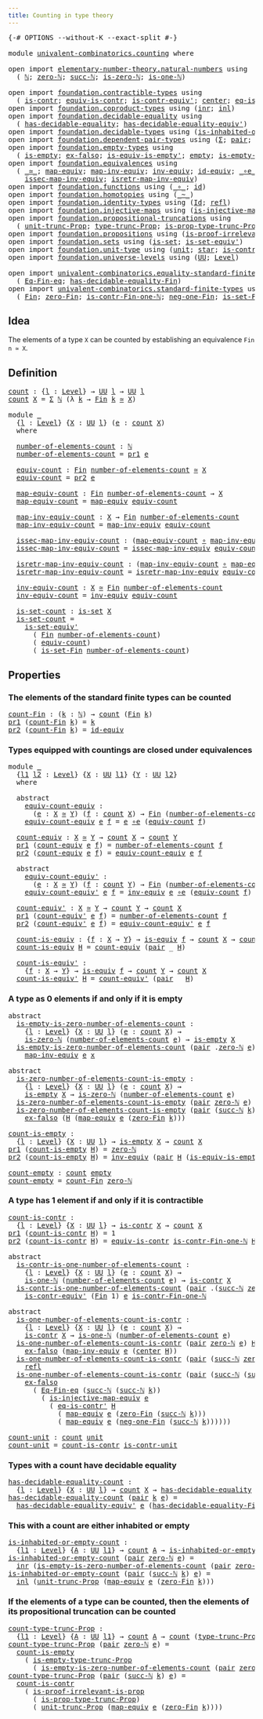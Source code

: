 ```yaml
---
title: Counting in type theory
---
```


<pre class="Agda"><a id="49" class="Symbol">{-#</a> <a id="53" class="Keyword">OPTIONS</a> <a id="61" class="Pragma">--without-K</a> <a id="73" class="Pragma">--exact-split</a> <a id="87" class="Symbol">#-}</a>

<a id="92" class="Keyword">module</a> <a id="99" href="univalent-combinatorics.counting.html" class="Module">univalent-combinatorics.counting</a> <a id="132" class="Keyword">where</a>

<a id="139" class="Keyword">open</a> <a id="144" class="Keyword">import</a> <a id="151" href="elementary-number-theory.natural-numbers.html" class="Module">elementary-number-theory.natural-numbers</a> <a id="192" class="Keyword">using</a>
  <a id="200" class="Symbol">(</a> <a id="202" href="elementary-number-theory.natural-numbers.html#1548" class="Datatype">ℕ</a><a id="203" class="Symbol">;</a> <a id="205" href="elementary-number-theory.natural-numbers.html#1569" class="InductiveConstructor">zero-ℕ</a><a id="211" class="Symbol">;</a> <a id="213" href="elementary-number-theory.natural-numbers.html#1582" class="InductiveConstructor">succ-ℕ</a><a id="219" class="Symbol">;</a> <a id="221" href="elementary-number-theory.natural-numbers.html#1846" class="Function">is-zero-ℕ</a><a id="230" class="Symbol">;</a> <a id="232" href="elementary-number-theory.natural-numbers.html#2091" class="Function">is-one-ℕ</a><a id="240" class="Symbol">)</a>

<a id="243" class="Keyword">open</a> <a id="248" class="Keyword">import</a> <a id="255" href="foundation.contractible-types.html" class="Module">foundation.contractible-types</a> <a id="285" class="Keyword">using</a>
  <a id="293" class="Symbol">(</a> <a id="295" href="foundation-core.contractible-types.html#1006" class="Function">is-contr</a><a id="303" class="Symbol">;</a> <a id="305" href="foundation-core.contractible-types.html#4311" class="Function">equiv-is-contr</a><a id="319" class="Symbol">;</a> <a id="321" href="foundation-core.contractible-types.html#3813" class="Function">is-contr-equiv&#39;</a><a id="336" class="Symbol">;</a> <a id="338" href="foundation-core.contractible-types.html#1098" class="Function">center</a><a id="344" class="Symbol">;</a> <a id="346" href="foundation-core.contractible-types.html#1187" class="Function">eq-is-contr&#39;</a><a id="358" class="Symbol">)</a>
<a id="360" class="Keyword">open</a> <a id="365" class="Keyword">import</a> <a id="372" href="foundation.coproduct-types.html" class="Module">foundation.coproduct-types</a> <a id="399" class="Keyword">using</a> <a id="405" class="Symbol">(</a><a id="406" href="foundation.coproduct-types.html#1268" class="InductiveConstructor">inr</a><a id="409" class="Symbol">;</a> <a id="411" href="foundation.coproduct-types.html#1250" class="InductiveConstructor">inl</a><a id="414" class="Symbol">)</a>
<a id="416" class="Keyword">open</a> <a id="421" class="Keyword">import</a> <a id="428" href="foundation.decidable-equality.html" class="Module">foundation.decidable-equality</a> <a id="458" class="Keyword">using</a>
  <a id="466" class="Symbol">(</a> <a id="468" href="foundation.decidable-equality.html#1796" class="Function">has-decidable-equality</a><a id="490" class="Symbol">;</a> <a id="492" href="foundation.decidable-equality.html#4821" class="Function">has-decidable-equality-equiv&#39;</a><a id="521" class="Symbol">)</a>
<a id="523" class="Keyword">open</a> <a id="528" class="Keyword">import</a> <a id="535" href="foundation.decidable-types.html" class="Module">foundation.decidable-types</a> <a id="562" class="Keyword">using</a> <a id="568" class="Symbol">(</a><a id="569" href="foundation.decidable-types.html#2192" class="Function">is-inhabited-or-empty</a><a id="590" class="Symbol">)</a>
<a id="592" class="Keyword">open</a> <a id="597" class="Keyword">import</a> <a id="604" href="foundation.dependent-pair-types.html" class="Module">foundation.dependent-pair-types</a> <a id="636" class="Keyword">using</a> <a id="642" class="Symbol">(</a><a id="643" href="foundation-core.dependent-pair-types.html#515" class="Record">Σ</a><a id="644" class="Symbol">;</a> <a id="646" href="foundation-core.dependent-pair-types.html#588" class="InductiveConstructor">pair</a><a id="650" class="Symbol">;</a> <a id="652" href="foundation-core.dependent-pair-types.html#605" class="Field">pr1</a><a id="655" class="Symbol">;</a> <a id="657" href="foundation-core.dependent-pair-types.html#617" class="Field">pr2</a><a id="660" class="Symbol">)</a>
<a id="662" class="Keyword">open</a> <a id="667" class="Keyword">import</a> <a id="674" href="foundation.empty-types.html" class="Module">foundation.empty-types</a> <a id="697" class="Keyword">using</a>
  <a id="705" class="Symbol">(</a> <a id="707" href="foundation-core.empty-types.html#1228" class="Function">is-empty</a><a id="715" class="Symbol">;</a> <a id="717" href="foundation-core.empty-types.html#1160" class="Function">ex-falso</a><a id="725" class="Symbol">;</a> <a id="727" href="foundation-core.empty-types.html#1986" class="Function">is-equiv-is-empty&#39;</a><a id="745" class="Symbol">;</a> <a id="747" href="foundation-core.empty-types.html#1057" class="Datatype">empty</a><a id="752" class="Symbol">;</a> <a id="754" href="foundation.empty-types.html#2474" class="Function">is-empty-type-trunc-Prop</a><a id="778" class="Symbol">)</a>
<a id="780" class="Keyword">open</a> <a id="785" class="Keyword">import</a> <a id="792" href="foundation.equivalences.html" class="Module">foundation.equivalences</a> <a id="816" class="Keyword">using</a>
  <a id="824" class="Symbol">(</a> <a id="826" href="foundation-core.equivalences.html#1621" class="Function Operator">_≃_</a><a id="829" class="Symbol">;</a> <a id="831" href="foundation-core.equivalences.html#1821" class="Function">map-equiv</a><a id="840" class="Symbol">;</a> <a id="842" href="foundation-core.equivalences.html#5036" class="Function">map-inv-equiv</a><a id="855" class="Symbol">;</a> <a id="857" href="foundation-core.equivalences.html#5721" class="Function">inv-equiv</a><a id="866" class="Symbol">;</a> <a id="868" href="foundation-core.equivalences.html#2494" class="Function">id-equiv</a><a id="876" class="Symbol">;</a> <a id="878" href="foundation-core.equivalences.html#7869" class="Function Operator">_∘e_</a><a id="882" class="Symbol">;</a> <a id="884" href="foundation-core.equivalences.html#1556" class="Function">is-equiv</a><a id="892" class="Symbol">;</a>
    <a id="898" href="foundation-core.equivalences.html#5119" class="Function">issec-map-inv-equiv</a><a id="917" class="Symbol">;</a> <a id="919" href="foundation-core.equivalences.html#5251" class="Function">isretr-map-inv-equiv</a><a id="939" class="Symbol">)</a>
<a id="941" class="Keyword">open</a> <a id="946" class="Keyword">import</a> <a id="953" href="foundation.functions.html" class="Module">foundation.functions</a> <a id="974" class="Keyword">using</a> <a id="980" class="Symbol">(</a><a id="981" href="foundation-core.functions.html#420" class="Function Operator">_∘_</a><a id="984" class="Symbol">;</a> <a id="986" href="foundation-core.functions.html#322" class="Function">id</a><a id="988" class="Symbol">)</a>
<a id="990" class="Keyword">open</a> <a id="995" class="Keyword">import</a> <a id="1002" href="foundation.homotopies.html" class="Module">foundation.homotopies</a> <a id="1024" class="Keyword">using</a> <a id="1030" class="Symbol">(</a><a id="1031" href="foundation-core.homotopies.html#1249" class="Function Operator">_~_</a><a id="1034" class="Symbol">)</a>
<a id="1036" class="Keyword">open</a> <a id="1041" class="Keyword">import</a> <a id="1048" href="foundation.identity-types.html" class="Module">foundation.identity-types</a> <a id="1074" class="Keyword">using</a> <a id="1080" class="Symbol">(</a><a id="1081" href="foundation-core.identity-types.html#1767" class="Datatype">Id</a><a id="1083" class="Symbol">;</a> <a id="1085" href="foundation-core.identity-types.html#1820" class="InductiveConstructor">refl</a><a id="1089" class="Symbol">)</a>
<a id="1091" class="Keyword">open</a> <a id="1096" class="Keyword">import</a> <a id="1103" href="foundation.injective-maps.html" class="Module">foundation.injective-maps</a> <a id="1129" class="Keyword">using</a> <a id="1135" class="Symbol">(</a><a id="1136" href="foundation.injective-maps.html#3141" class="Function">is-injective-map-equiv</a><a id="1158" class="Symbol">)</a>
<a id="1160" class="Keyword">open</a> <a id="1165" class="Keyword">import</a> <a id="1172" href="foundation.propositional-truncations.html" class="Module">foundation.propositional-truncations</a> <a id="1209" class="Keyword">using</a>
  <a id="1217" class="Symbol">(</a> <a id="1219" href="foundation.propositional-truncations.html#2293" class="Function">unit-trunc-Prop</a><a id="1234" class="Symbol">;</a> <a id="1236" href="foundation.propositional-truncations.html#2209" class="Function">type-trunc-Prop</a><a id="1251" class="Symbol">;</a> <a id="1253" href="foundation.propositional-truncations.html#2388" class="Function">is-prop-type-trunc-Prop</a><a id="1276" class="Symbol">)</a>
<a id="1278" class="Keyword">open</a> <a id="1283" class="Keyword">import</a> <a id="1290" href="foundation.propositions.html" class="Module">foundation.propositions</a> <a id="1314" class="Keyword">using</a> <a id="1320" class="Symbol">(</a><a id="1321" href="foundation-core.propositions.html#3047" class="Function">is-proof-irrelevant-is-prop</a><a id="1348" class="Symbol">)</a>
<a id="1350" class="Keyword">open</a> <a id="1355" class="Keyword">import</a> <a id="1362" href="foundation.sets.html" class="Module">foundation.sets</a> <a id="1378" class="Keyword">using</a> <a id="1384" class="Symbol">(</a><a id="1385" href="foundation-core.sets.html#1113" class="Function">is-set</a><a id="1391" class="Symbol">;</a> <a id="1393" href="foundation-core.sets.html#3723" class="Function">is-set-equiv&#39;</a><a id="1406" class="Symbol">)</a>
<a id="1408" class="Keyword">open</a> <a id="1413" class="Keyword">import</a> <a id="1420" href="foundation.unit-type.html" class="Module">foundation.unit-type</a> <a id="1441" class="Keyword">using</a> <a id="1447" class="Symbol">(</a><a id="1448" href="foundation.unit-type.html#1084" class="Datatype">unit</a><a id="1452" class="Symbol">;</a> <a id="1454" href="foundation.unit-type.html#1108" class="InductiveConstructor">star</a><a id="1458" class="Symbol">;</a> <a id="1460" href="foundation.unit-type.html#2024" class="Function">is-contr-unit</a><a id="1473" class="Symbol">)</a>
<a id="1475" class="Keyword">open</a> <a id="1480" class="Keyword">import</a> <a id="1487" href="foundation.universe-levels.html" class="Module">foundation.universe-levels</a> <a id="1514" class="Keyword">using</a> <a id="1520" class="Symbol">(</a><a id="1521" href="foundation-core.universe-levels.html#235" class="Primitive">UU</a><a id="1523" class="Symbol">;</a> <a id="1525" href="Agda.Primitive.html#597" class="Postulate">Level</a><a id="1530" class="Symbol">)</a>

<a id="1533" class="Keyword">open</a> <a id="1538" class="Keyword">import</a> <a id="1545" href="univalent-combinatorics.equality-standard-finite-types.html" class="Module">univalent-combinatorics.equality-standard-finite-types</a> <a id="1600" class="Keyword">using</a>
  <a id="1608" class="Symbol">(</a> <a id="1610" href="univalent-combinatorics.equality-standard-finite-types.html#2358" class="Function">Eq-Fin-eq</a><a id="1619" class="Symbol">;</a> <a id="1621" href="univalent-combinatorics.equality-standard-finite-types.html#2985" class="Function">has-decidable-equality-Fin</a><a id="1647" class="Symbol">)</a>
<a id="1649" class="Keyword">open</a> <a id="1654" class="Keyword">import</a> <a id="1661" href="univalent-combinatorics.standard-finite-types.html" class="Module">univalent-combinatorics.standard-finite-types</a> <a id="1707" class="Keyword">using</a>
  <a id="1715" class="Symbol">(</a> <a id="1717" href="univalent-combinatorics.standard-finite-types.html#2393" class="Function">Fin</a><a id="1720" class="Symbol">;</a> <a id="1722" href="univalent-combinatorics.standard-finite-types.html#6792" class="Function">zero-Fin</a><a id="1730" class="Symbol">;</a> <a id="1732" href="univalent-combinatorics.standard-finite-types.html#4853" class="Function">is-contr-Fin-one-ℕ</a><a id="1750" class="Symbol">;</a> <a id="1752" href="univalent-combinatorics.standard-finite-types.html#2712" class="Function">neg-one-Fin</a><a id="1763" class="Symbol">;</a> <a id="1765" href="univalent-combinatorics.standard-finite-types.html#2442" class="Function">is-set-Fin</a><a id="1775" class="Symbol">)</a>
</pre>
## Idea

The elements of a type `X` can be counted by establishing an equivalence `Fin n ≃ X`.

## Definition

<pre class="Agda"><a id="count"></a><a id="1901" href="univalent-combinatorics.counting.html#1901" class="Function">count</a> <a id="1907" class="Symbol">:</a> <a id="1909" class="Symbol">{</a><a id="1910" href="univalent-combinatorics.counting.html#1910" class="Bound">l</a> <a id="1912" class="Symbol">:</a> <a id="1914" href="Agda.Primitive.html#597" class="Postulate">Level</a><a id="1919" class="Symbol">}</a> <a id="1921" class="Symbol">→</a> <a id="1923" href="foundation-core.universe-levels.html#235" class="Primitive">UU</a> <a id="1926" href="univalent-combinatorics.counting.html#1910" class="Bound">l</a> <a id="1928" class="Symbol">→</a> <a id="1930" href="foundation-core.universe-levels.html#235" class="Primitive">UU</a> <a id="1933" href="univalent-combinatorics.counting.html#1910" class="Bound">l</a>
<a id="1935" href="univalent-combinatorics.counting.html#1901" class="Function">count</a> <a id="1941" href="univalent-combinatorics.counting.html#1941" class="Bound">X</a> <a id="1943" class="Symbol">=</a> <a id="1945" href="foundation-core.dependent-pair-types.html#515" class="Record">Σ</a> <a id="1947" href="elementary-number-theory.natural-numbers.html#1548" class="Datatype">ℕ</a> <a id="1949" class="Symbol">(λ</a> <a id="1952" href="univalent-combinatorics.counting.html#1952" class="Bound">k</a> <a id="1954" class="Symbol">→</a> <a id="1956" href="univalent-combinatorics.standard-finite-types.html#2393" class="Function">Fin</a> <a id="1960" href="univalent-combinatorics.counting.html#1952" class="Bound">k</a> <a id="1962" href="foundation-core.equivalences.html#1621" class="Function Operator">≃</a> <a id="1964" href="univalent-combinatorics.counting.html#1941" class="Bound">X</a><a id="1965" class="Symbol">)</a>

<a id="1968" class="Keyword">module</a> <a id="1975" href="univalent-combinatorics.counting.html#1975" class="Module">_</a>
  <a id="1979" class="Symbol">{</a><a id="1980" href="univalent-combinatorics.counting.html#1980" class="Bound">l</a> <a id="1982" class="Symbol">:</a> <a id="1984" href="Agda.Primitive.html#597" class="Postulate">Level</a><a id="1989" class="Symbol">}</a> <a id="1991" class="Symbol">{</a><a id="1992" href="univalent-combinatorics.counting.html#1992" class="Bound">X</a> <a id="1994" class="Symbol">:</a> <a id="1996" href="foundation-core.universe-levels.html#235" class="Primitive">UU</a> <a id="1999" href="univalent-combinatorics.counting.html#1980" class="Bound">l</a><a id="2000" class="Symbol">}</a> <a id="2002" class="Symbol">(</a><a id="2003" href="univalent-combinatorics.counting.html#2003" class="Bound">e</a> <a id="2005" class="Symbol">:</a> <a id="2007" href="univalent-combinatorics.counting.html#1901" class="Function">count</a> <a id="2013" href="univalent-combinatorics.counting.html#1992" class="Bound">X</a><a id="2014" class="Symbol">)</a>
  <a id="2018" class="Keyword">where</a>
  
  <a id="2029" href="univalent-combinatorics.counting.html#2029" class="Function">number-of-elements-count</a> <a id="2054" class="Symbol">:</a> <a id="2056" href="elementary-number-theory.natural-numbers.html#1548" class="Datatype">ℕ</a>
  <a id="2060" href="univalent-combinatorics.counting.html#2029" class="Function">number-of-elements-count</a> <a id="2085" class="Symbol">=</a> <a id="2087" href="foundation-core.dependent-pair-types.html#605" class="Field">pr1</a> <a id="2091" href="univalent-combinatorics.counting.html#2003" class="Bound">e</a>
  
  <a id="2098" href="univalent-combinatorics.counting.html#2098" class="Function">equiv-count</a> <a id="2110" class="Symbol">:</a> <a id="2112" href="univalent-combinatorics.standard-finite-types.html#2393" class="Function">Fin</a> <a id="2116" href="univalent-combinatorics.counting.html#2029" class="Function">number-of-elements-count</a> <a id="2141" href="foundation-core.equivalences.html#1621" class="Function Operator">≃</a> <a id="2143" href="univalent-combinatorics.counting.html#1992" class="Bound">X</a>
  <a id="2147" href="univalent-combinatorics.counting.html#2098" class="Function">equiv-count</a> <a id="2159" class="Symbol">=</a> <a id="2161" href="foundation-core.dependent-pair-types.html#617" class="Field">pr2</a> <a id="2165" href="univalent-combinatorics.counting.html#2003" class="Bound">e</a>
  
  <a id="2172" href="univalent-combinatorics.counting.html#2172" class="Function">map-equiv-count</a> <a id="2188" class="Symbol">:</a> <a id="2190" href="univalent-combinatorics.standard-finite-types.html#2393" class="Function">Fin</a> <a id="2194" href="univalent-combinatorics.counting.html#2029" class="Function">number-of-elements-count</a> <a id="2219" class="Symbol">→</a> <a id="2221" href="univalent-combinatorics.counting.html#1992" class="Bound">X</a>
  <a id="2225" href="univalent-combinatorics.counting.html#2172" class="Function">map-equiv-count</a> <a id="2241" class="Symbol">=</a> <a id="2243" href="foundation-core.equivalences.html#1821" class="Function">map-equiv</a> <a id="2253" href="univalent-combinatorics.counting.html#2098" class="Function">equiv-count</a>
  
  <a id="2270" href="univalent-combinatorics.counting.html#2270" class="Function">map-inv-equiv-count</a> <a id="2290" class="Symbol">:</a> <a id="2292" href="univalent-combinatorics.counting.html#1992" class="Bound">X</a> <a id="2294" class="Symbol">→</a> <a id="2296" href="univalent-combinatorics.standard-finite-types.html#2393" class="Function">Fin</a> <a id="2300" href="univalent-combinatorics.counting.html#2029" class="Function">number-of-elements-count</a>
  <a id="2327" href="univalent-combinatorics.counting.html#2270" class="Function">map-inv-equiv-count</a> <a id="2347" class="Symbol">=</a> <a id="2349" href="foundation-core.equivalences.html#5036" class="Function">map-inv-equiv</a> <a id="2363" href="univalent-combinatorics.counting.html#2098" class="Function">equiv-count</a>

  <a id="2378" href="univalent-combinatorics.counting.html#2378" class="Function">issec-map-inv-equiv-count</a> <a id="2404" class="Symbol">:</a> <a id="2406" class="Symbol">(</a><a id="2407" href="univalent-combinatorics.counting.html#2172" class="Function">map-equiv-count</a> <a id="2423" href="foundation-core.functions.html#420" class="Function Operator">∘</a> <a id="2425" href="univalent-combinatorics.counting.html#2270" class="Function">map-inv-equiv-count</a><a id="2444" class="Symbol">)</a> <a id="2446" href="foundation-core.homotopies.html#1249" class="Function Operator">~</a> <a id="2448" href="foundation-core.functions.html#322" class="Function">id</a>
  <a id="2453" href="univalent-combinatorics.counting.html#2378" class="Function">issec-map-inv-equiv-count</a> <a id="2479" class="Symbol">=</a> <a id="2481" href="foundation-core.equivalences.html#5119" class="Function">issec-map-inv-equiv</a> <a id="2501" href="univalent-combinatorics.counting.html#2098" class="Function">equiv-count</a>

  <a id="2516" href="univalent-combinatorics.counting.html#2516" class="Function">isretr-map-inv-equiv-count</a> <a id="2543" class="Symbol">:</a> <a id="2545" class="Symbol">(</a><a id="2546" href="univalent-combinatorics.counting.html#2270" class="Function">map-inv-equiv-count</a> <a id="2566" href="foundation-core.functions.html#420" class="Function Operator">∘</a> <a id="2568" href="univalent-combinatorics.counting.html#2172" class="Function">map-equiv-count</a><a id="2583" class="Symbol">)</a> <a id="2585" href="foundation-core.homotopies.html#1249" class="Function Operator">~</a> <a id="2587" href="foundation-core.functions.html#322" class="Function">id</a>
  <a id="2592" href="univalent-combinatorics.counting.html#2516" class="Function">isretr-map-inv-equiv-count</a> <a id="2619" class="Symbol">=</a> <a id="2621" href="foundation-core.equivalences.html#5251" class="Function">isretr-map-inv-equiv</a> <a id="2642" href="univalent-combinatorics.counting.html#2098" class="Function">equiv-count</a>
  
  <a id="2659" href="univalent-combinatorics.counting.html#2659" class="Function">inv-equiv-count</a> <a id="2675" class="Symbol">:</a> <a id="2677" href="univalent-combinatorics.counting.html#1992" class="Bound">X</a> <a id="2679" href="foundation-core.equivalences.html#1621" class="Function Operator">≃</a> <a id="2681" href="univalent-combinatorics.standard-finite-types.html#2393" class="Function">Fin</a> <a id="2685" href="univalent-combinatorics.counting.html#2029" class="Function">number-of-elements-count</a>
  <a id="2712" href="univalent-combinatorics.counting.html#2659" class="Function">inv-equiv-count</a> <a id="2728" class="Symbol">=</a> <a id="2730" href="foundation-core.equivalences.html#5721" class="Function">inv-equiv</a> <a id="2740" href="univalent-combinatorics.counting.html#2098" class="Function">equiv-count</a>
  
  <a id="2757" href="univalent-combinatorics.counting.html#2757" class="Function">is-set-count</a> <a id="2770" class="Symbol">:</a> <a id="2772" href="foundation-core.sets.html#1113" class="Function">is-set</a> <a id="2779" href="univalent-combinatorics.counting.html#1992" class="Bound">X</a>
  <a id="2783" href="univalent-combinatorics.counting.html#2757" class="Function">is-set-count</a> <a id="2796" class="Symbol">=</a>
    <a id="2802" href="foundation-core.sets.html#3723" class="Function">is-set-equiv&#39;</a>
      <a id="2822" class="Symbol">(</a> <a id="2824" href="univalent-combinatorics.standard-finite-types.html#2393" class="Function">Fin</a> <a id="2828" href="univalent-combinatorics.counting.html#2029" class="Function">number-of-elements-count</a><a id="2852" class="Symbol">)</a>
      <a id="2860" class="Symbol">(</a> <a id="2862" href="univalent-combinatorics.counting.html#2098" class="Function">equiv-count</a><a id="2873" class="Symbol">)</a>
      <a id="2881" class="Symbol">(</a> <a id="2883" href="univalent-combinatorics.standard-finite-types.html#2442" class="Function">is-set-Fin</a> <a id="2894" href="univalent-combinatorics.counting.html#2029" class="Function">number-of-elements-count</a><a id="2918" class="Symbol">)</a>
</pre>
## Properties

### The elements of the standard finite types can be counted

<pre class="Agda"><a id="count-Fin"></a><a id="3010" href="univalent-combinatorics.counting.html#3010" class="Function">count-Fin</a> <a id="3020" class="Symbol">:</a> <a id="3022" class="Symbol">(</a><a id="3023" href="univalent-combinatorics.counting.html#3023" class="Bound">k</a> <a id="3025" class="Symbol">:</a> <a id="3027" href="elementary-number-theory.natural-numbers.html#1548" class="Datatype">ℕ</a><a id="3028" class="Symbol">)</a> <a id="3030" class="Symbol">→</a> <a id="3032" href="univalent-combinatorics.counting.html#1901" class="Function">count</a> <a id="3038" class="Symbol">(</a><a id="3039" href="univalent-combinatorics.standard-finite-types.html#2393" class="Function">Fin</a> <a id="3043" href="univalent-combinatorics.counting.html#3023" class="Bound">k</a><a id="3044" class="Symbol">)</a>
<a id="3046" href="foundation-core.dependent-pair-types.html#605" class="Field">pr1</a> <a id="3050" class="Symbol">(</a><a id="3051" href="univalent-combinatorics.counting.html#3010" class="Function">count-Fin</a> <a id="3061" href="univalent-combinatorics.counting.html#3061" class="Bound">k</a><a id="3062" class="Symbol">)</a> <a id="3064" class="Symbol">=</a> <a id="3066" href="univalent-combinatorics.counting.html#3061" class="Bound">k</a>
<a id="3068" href="foundation-core.dependent-pair-types.html#617" class="Field">pr2</a> <a id="3072" class="Symbol">(</a><a id="3073" href="univalent-combinatorics.counting.html#3010" class="Function">count-Fin</a> <a id="3083" href="univalent-combinatorics.counting.html#3083" class="Bound">k</a><a id="3084" class="Symbol">)</a> <a id="3086" class="Symbol">=</a> <a id="3088" href="foundation-core.equivalences.html#2494" class="Function">id-equiv</a>
</pre>
### Types equipped with countings are closed under equivalences

<pre class="Agda"><a id="3175" class="Keyword">module</a> <a id="3182" href="univalent-combinatorics.counting.html#3182" class="Module">_</a>
  <a id="3186" class="Symbol">{</a><a id="3187" href="univalent-combinatorics.counting.html#3187" class="Bound">l1</a> <a id="3190" href="univalent-combinatorics.counting.html#3190" class="Bound">l2</a> <a id="3193" class="Symbol">:</a> <a id="3195" href="Agda.Primitive.html#597" class="Postulate">Level</a><a id="3200" class="Symbol">}</a> <a id="3202" class="Symbol">{</a><a id="3203" href="univalent-combinatorics.counting.html#3203" class="Bound">X</a> <a id="3205" class="Symbol">:</a> <a id="3207" href="foundation-core.universe-levels.html#235" class="Primitive">UU</a> <a id="3210" href="univalent-combinatorics.counting.html#3187" class="Bound">l1</a><a id="3212" class="Symbol">}</a> <a id="3214" class="Symbol">{</a><a id="3215" href="univalent-combinatorics.counting.html#3215" class="Bound">Y</a> <a id="3217" class="Symbol">:</a> <a id="3219" href="foundation-core.universe-levels.html#235" class="Primitive">UU</a> <a id="3222" href="univalent-combinatorics.counting.html#3190" class="Bound">l2</a><a id="3224" class="Symbol">}</a>
  <a id="3228" class="Keyword">where</a>
  
  <a id="3239" class="Keyword">abstract</a>
    <a id="3252" href="univalent-combinatorics.counting.html#3252" class="Function">equiv-count-equiv</a> <a id="3270" class="Symbol">:</a>
      <a id="3278" class="Symbol">(</a><a id="3279" href="univalent-combinatorics.counting.html#3279" class="Bound">e</a> <a id="3281" class="Symbol">:</a> <a id="3283" href="univalent-combinatorics.counting.html#3203" class="Bound">X</a> <a id="3285" href="foundation-core.equivalences.html#1621" class="Function Operator">≃</a> <a id="3287" href="univalent-combinatorics.counting.html#3215" class="Bound">Y</a><a id="3288" class="Symbol">)</a> <a id="3290" class="Symbol">(</a><a id="3291" href="univalent-combinatorics.counting.html#3291" class="Bound">f</a> <a id="3293" class="Symbol">:</a> <a id="3295" href="univalent-combinatorics.counting.html#1901" class="Function">count</a> <a id="3301" href="univalent-combinatorics.counting.html#3203" class="Bound">X</a><a id="3302" class="Symbol">)</a> <a id="3304" class="Symbol">→</a> <a id="3306" href="univalent-combinatorics.standard-finite-types.html#2393" class="Function">Fin</a> <a id="3310" class="Symbol">(</a><a id="3311" href="univalent-combinatorics.counting.html#2029" class="Function">number-of-elements-count</a> <a id="3336" href="univalent-combinatorics.counting.html#3291" class="Bound">f</a><a id="3337" class="Symbol">)</a> <a id="3339" href="foundation-core.equivalences.html#1621" class="Function Operator">≃</a> <a id="3341" href="univalent-combinatorics.counting.html#3215" class="Bound">Y</a>
    <a id="3347" href="univalent-combinatorics.counting.html#3252" class="Function">equiv-count-equiv</a> <a id="3365" href="univalent-combinatorics.counting.html#3365" class="Bound">e</a> <a id="3367" href="univalent-combinatorics.counting.html#3367" class="Bound">f</a> <a id="3369" class="Symbol">=</a> <a id="3371" href="univalent-combinatorics.counting.html#3365" class="Bound">e</a> <a id="3373" href="foundation-core.equivalences.html#7869" class="Function Operator">∘e</a> <a id="3376" class="Symbol">(</a><a id="3377" href="univalent-combinatorics.counting.html#2098" class="Function">equiv-count</a> <a id="3389" href="univalent-combinatorics.counting.html#3367" class="Bound">f</a><a id="3390" class="Symbol">)</a>

  <a id="3395" href="univalent-combinatorics.counting.html#3395" class="Function">count-equiv</a> <a id="3407" class="Symbol">:</a> <a id="3409" href="univalent-combinatorics.counting.html#3203" class="Bound">X</a> <a id="3411" href="foundation-core.equivalences.html#1621" class="Function Operator">≃</a> <a id="3413" href="univalent-combinatorics.counting.html#3215" class="Bound">Y</a> <a id="3415" class="Symbol">→</a> <a id="3417" href="univalent-combinatorics.counting.html#1901" class="Function">count</a> <a id="3423" href="univalent-combinatorics.counting.html#3203" class="Bound">X</a> <a id="3425" class="Symbol">→</a> <a id="3427" href="univalent-combinatorics.counting.html#1901" class="Function">count</a> <a id="3433" href="univalent-combinatorics.counting.html#3215" class="Bound">Y</a>
  <a id="3437" href="foundation-core.dependent-pair-types.html#605" class="Field">pr1</a> <a id="3441" class="Symbol">(</a><a id="3442" href="univalent-combinatorics.counting.html#3395" class="Function">count-equiv</a> <a id="3454" href="univalent-combinatorics.counting.html#3454" class="Bound">e</a> <a id="3456" href="univalent-combinatorics.counting.html#3456" class="Bound">f</a><a id="3457" class="Symbol">)</a> <a id="3459" class="Symbol">=</a> <a id="3461" href="univalent-combinatorics.counting.html#2029" class="Function">number-of-elements-count</a> <a id="3486" href="univalent-combinatorics.counting.html#3456" class="Bound">f</a>
  <a id="3490" href="foundation-core.dependent-pair-types.html#617" class="Field">pr2</a> <a id="3494" class="Symbol">(</a><a id="3495" href="univalent-combinatorics.counting.html#3395" class="Function">count-equiv</a> <a id="3507" href="univalent-combinatorics.counting.html#3507" class="Bound">e</a> <a id="3509" href="univalent-combinatorics.counting.html#3509" class="Bound">f</a><a id="3510" class="Symbol">)</a> <a id="3512" class="Symbol">=</a> <a id="3514" href="univalent-combinatorics.counting.html#3252" class="Function">equiv-count-equiv</a> <a id="3532" href="univalent-combinatorics.counting.html#3507" class="Bound">e</a> <a id="3534" href="univalent-combinatorics.counting.html#3509" class="Bound">f</a>

  <a id="3539" class="Keyword">abstract</a>
    <a id="3552" href="univalent-combinatorics.counting.html#3552" class="Function">equiv-count-equiv&#39;</a> <a id="3571" class="Symbol">:</a>
      <a id="3579" class="Symbol">(</a><a id="3580" href="univalent-combinatorics.counting.html#3580" class="Bound">e</a> <a id="3582" class="Symbol">:</a> <a id="3584" href="univalent-combinatorics.counting.html#3203" class="Bound">X</a> <a id="3586" href="foundation-core.equivalences.html#1621" class="Function Operator">≃</a> <a id="3588" href="univalent-combinatorics.counting.html#3215" class="Bound">Y</a><a id="3589" class="Symbol">)</a> <a id="3591" class="Symbol">(</a><a id="3592" href="univalent-combinatorics.counting.html#3592" class="Bound">f</a> <a id="3594" class="Symbol">:</a> <a id="3596" href="univalent-combinatorics.counting.html#1901" class="Function">count</a> <a id="3602" href="univalent-combinatorics.counting.html#3215" class="Bound">Y</a><a id="3603" class="Symbol">)</a> <a id="3605" class="Symbol">→</a> <a id="3607" href="univalent-combinatorics.standard-finite-types.html#2393" class="Function">Fin</a> <a id="3611" class="Symbol">(</a><a id="3612" href="univalent-combinatorics.counting.html#2029" class="Function">number-of-elements-count</a> <a id="3637" href="univalent-combinatorics.counting.html#3592" class="Bound">f</a><a id="3638" class="Symbol">)</a> <a id="3640" href="foundation-core.equivalences.html#1621" class="Function Operator">≃</a> <a id="3642" href="univalent-combinatorics.counting.html#3203" class="Bound">X</a>
    <a id="3648" href="univalent-combinatorics.counting.html#3552" class="Function">equiv-count-equiv&#39;</a> <a id="3667" href="univalent-combinatorics.counting.html#3667" class="Bound">e</a> <a id="3669" href="univalent-combinatorics.counting.html#3669" class="Bound">f</a> <a id="3671" class="Symbol">=</a> <a id="3673" href="foundation-core.equivalences.html#5721" class="Function">inv-equiv</a> <a id="3683" href="univalent-combinatorics.counting.html#3667" class="Bound">e</a> <a id="3685" href="foundation-core.equivalences.html#7869" class="Function Operator">∘e</a> <a id="3688" class="Symbol">(</a><a id="3689" href="univalent-combinatorics.counting.html#2098" class="Function">equiv-count</a> <a id="3701" href="univalent-combinatorics.counting.html#3669" class="Bound">f</a><a id="3702" class="Symbol">)</a>
  
  <a id="3709" href="univalent-combinatorics.counting.html#3709" class="Function">count-equiv&#39;</a> <a id="3722" class="Symbol">:</a> <a id="3724" href="univalent-combinatorics.counting.html#3203" class="Bound">X</a> <a id="3726" href="foundation-core.equivalences.html#1621" class="Function Operator">≃</a> <a id="3728" href="univalent-combinatorics.counting.html#3215" class="Bound">Y</a> <a id="3730" class="Symbol">→</a> <a id="3732" href="univalent-combinatorics.counting.html#1901" class="Function">count</a> <a id="3738" href="univalent-combinatorics.counting.html#3215" class="Bound">Y</a> <a id="3740" class="Symbol">→</a> <a id="3742" href="univalent-combinatorics.counting.html#1901" class="Function">count</a> <a id="3748" href="univalent-combinatorics.counting.html#3203" class="Bound">X</a>
  <a id="3752" href="foundation-core.dependent-pair-types.html#605" class="Field">pr1</a> <a id="3756" class="Symbol">(</a><a id="3757" href="univalent-combinatorics.counting.html#3709" class="Function">count-equiv&#39;</a> <a id="3770" href="univalent-combinatorics.counting.html#3770" class="Bound">e</a> <a id="3772" href="univalent-combinatorics.counting.html#3772" class="Bound">f</a><a id="3773" class="Symbol">)</a> <a id="3775" class="Symbol">=</a> <a id="3777" href="univalent-combinatorics.counting.html#2029" class="Function">number-of-elements-count</a> <a id="3802" href="univalent-combinatorics.counting.html#3772" class="Bound">f</a>
  <a id="3806" href="foundation-core.dependent-pair-types.html#617" class="Field">pr2</a> <a id="3810" class="Symbol">(</a><a id="3811" href="univalent-combinatorics.counting.html#3709" class="Function">count-equiv&#39;</a> <a id="3824" href="univalent-combinatorics.counting.html#3824" class="Bound">e</a> <a id="3826" href="univalent-combinatorics.counting.html#3826" class="Bound">f</a><a id="3827" class="Symbol">)</a> <a id="3829" class="Symbol">=</a> <a id="3831" href="univalent-combinatorics.counting.html#3552" class="Function">equiv-count-equiv&#39;</a> <a id="3850" href="univalent-combinatorics.counting.html#3824" class="Bound">e</a> <a id="3852" href="univalent-combinatorics.counting.html#3826" class="Bound">f</a>
  
  <a id="3859" href="univalent-combinatorics.counting.html#3859" class="Function">count-is-equiv</a> <a id="3874" class="Symbol">:</a> <a id="3876" class="Symbol">{</a><a id="3877" href="univalent-combinatorics.counting.html#3877" class="Bound">f</a> <a id="3879" class="Symbol">:</a> <a id="3881" href="univalent-combinatorics.counting.html#3203" class="Bound">X</a> <a id="3883" class="Symbol">→</a> <a id="3885" href="univalent-combinatorics.counting.html#3215" class="Bound">Y</a><a id="3886" class="Symbol">}</a> <a id="3888" class="Symbol">→</a> <a id="3890" href="foundation-core.equivalences.html#1556" class="Function">is-equiv</a> <a id="3899" href="univalent-combinatorics.counting.html#3877" class="Bound">f</a> <a id="3901" class="Symbol">→</a> <a id="3903" href="univalent-combinatorics.counting.html#1901" class="Function">count</a> <a id="3909" href="univalent-combinatorics.counting.html#3203" class="Bound">X</a> <a id="3911" class="Symbol">→</a> <a id="3913" href="univalent-combinatorics.counting.html#1901" class="Function">count</a> <a id="3919" href="univalent-combinatorics.counting.html#3215" class="Bound">Y</a>
  <a id="3923" href="univalent-combinatorics.counting.html#3859" class="Function">count-is-equiv</a> <a id="3938" href="univalent-combinatorics.counting.html#3938" class="Bound">H</a> <a id="3940" class="Symbol">=</a> <a id="3942" href="univalent-combinatorics.counting.html#3395" class="Function">count-equiv</a> <a id="3954" class="Symbol">(</a><a id="3955" href="foundation-core.dependent-pair-types.html#588" class="InductiveConstructor">pair</a> <a id="3960" class="Symbol">_</a> <a id="3962" href="univalent-combinatorics.counting.html#3938" class="Bound">H</a><a id="3963" class="Symbol">)</a>
  
  <a id="3970" href="univalent-combinatorics.counting.html#3970" class="Function">count-is-equiv&#39;</a> <a id="3986" class="Symbol">:</a>
    <a id="3992" class="Symbol">{</a><a id="3993" href="univalent-combinatorics.counting.html#3993" class="Bound">f</a> <a id="3995" class="Symbol">:</a> <a id="3997" href="univalent-combinatorics.counting.html#3203" class="Bound">X</a> <a id="3999" class="Symbol">→</a> <a id="4001" href="univalent-combinatorics.counting.html#3215" class="Bound">Y</a><a id="4002" class="Symbol">}</a> <a id="4004" class="Symbol">→</a> <a id="4006" href="foundation-core.equivalences.html#1556" class="Function">is-equiv</a> <a id="4015" href="univalent-combinatorics.counting.html#3993" class="Bound">f</a> <a id="4017" class="Symbol">→</a> <a id="4019" href="univalent-combinatorics.counting.html#1901" class="Function">count</a> <a id="4025" href="univalent-combinatorics.counting.html#3215" class="Bound">Y</a> <a id="4027" class="Symbol">→</a> <a id="4029" href="univalent-combinatorics.counting.html#1901" class="Function">count</a> <a id="4035" href="univalent-combinatorics.counting.html#3203" class="Bound">X</a>
  <a id="4039" href="univalent-combinatorics.counting.html#3970" class="Function">count-is-equiv&#39;</a> <a id="4055" href="univalent-combinatorics.counting.html#4055" class="Bound">H</a> <a id="4057" class="Symbol">=</a> <a id="4059" href="univalent-combinatorics.counting.html#3709" class="Function">count-equiv&#39;</a> <a id="4072" class="Symbol">(</a><a id="4073" href="foundation-core.dependent-pair-types.html#588" class="InductiveConstructor">pair</a> <a id="4078" class="Symbol">_</a> <a id="4080" href="univalent-combinatorics.counting.html#4055" class="Bound">H</a><a id="4081" class="Symbol">)</a>
</pre>
### A type as 0 elements if and only if it is empty

<pre class="Agda"><a id="4149" class="Keyword">abstract</a>
  <a id="is-empty-is-zero-number-of-elements-count"></a><a id="4160" href="univalent-combinatorics.counting.html#4160" class="Function">is-empty-is-zero-number-of-elements-count</a> <a id="4202" class="Symbol">:</a>
    <a id="4208" class="Symbol">{</a><a id="4209" href="univalent-combinatorics.counting.html#4209" class="Bound">l</a> <a id="4211" class="Symbol">:</a> <a id="4213" href="Agda.Primitive.html#597" class="Postulate">Level</a><a id="4218" class="Symbol">}</a> <a id="4220" class="Symbol">{</a><a id="4221" href="univalent-combinatorics.counting.html#4221" class="Bound">X</a> <a id="4223" class="Symbol">:</a> <a id="4225" href="foundation-core.universe-levels.html#235" class="Primitive">UU</a> <a id="4228" href="univalent-combinatorics.counting.html#4209" class="Bound">l</a><a id="4229" class="Symbol">}</a> <a id="4231" class="Symbol">(</a><a id="4232" href="univalent-combinatorics.counting.html#4232" class="Bound">e</a> <a id="4234" class="Symbol">:</a> <a id="4236" href="univalent-combinatorics.counting.html#1901" class="Function">count</a> <a id="4242" href="univalent-combinatorics.counting.html#4221" class="Bound">X</a><a id="4243" class="Symbol">)</a> <a id="4245" class="Symbol">→</a>
    <a id="4251" href="elementary-number-theory.natural-numbers.html#1846" class="Function">is-zero-ℕ</a> <a id="4261" class="Symbol">(</a><a id="4262" href="univalent-combinatorics.counting.html#2029" class="Function">number-of-elements-count</a> <a id="4287" href="univalent-combinatorics.counting.html#4232" class="Bound">e</a><a id="4288" class="Symbol">)</a> <a id="4290" class="Symbol">→</a> <a id="4292" href="foundation-core.empty-types.html#1228" class="Function">is-empty</a> <a id="4301" href="univalent-combinatorics.counting.html#4221" class="Bound">X</a>
  <a id="4305" href="univalent-combinatorics.counting.html#4160" class="Function">is-empty-is-zero-number-of-elements-count</a> <a id="4347" class="Symbol">(</a><a id="4348" href="foundation-core.dependent-pair-types.html#588" class="InductiveConstructor">pair</a> <a id="4353" class="DottedPattern Symbol">.</a><a id="4354" href="elementary-number-theory.natural-numbers.html#1569" class="DottedPattern InductiveConstructor">zero-ℕ</a> <a id="4361" href="univalent-combinatorics.counting.html#4361" class="Bound">e</a><a id="4362" class="Symbol">)</a> <a id="4364" href="foundation-core.identity-types.html#1820" class="InductiveConstructor">refl</a> <a id="4369" href="univalent-combinatorics.counting.html#4369" class="Bound">x</a> <a id="4371" class="Symbol">=</a>
    <a id="4377" href="foundation-core.equivalences.html#5036" class="Function">map-inv-equiv</a> <a id="4391" href="univalent-combinatorics.counting.html#4361" class="Bound">e</a> <a id="4393" href="univalent-combinatorics.counting.html#4369" class="Bound">x</a>

<a id="4396" class="Keyword">abstract</a>
  <a id="is-zero-number-of-elements-count-is-empty"></a><a id="4407" href="univalent-combinatorics.counting.html#4407" class="Function">is-zero-number-of-elements-count-is-empty</a> <a id="4449" class="Symbol">:</a>
    <a id="4455" class="Symbol">{</a><a id="4456" href="univalent-combinatorics.counting.html#4456" class="Bound">l</a> <a id="4458" class="Symbol">:</a> <a id="4460" href="Agda.Primitive.html#597" class="Postulate">Level</a><a id="4465" class="Symbol">}</a> <a id="4467" class="Symbol">{</a><a id="4468" href="univalent-combinatorics.counting.html#4468" class="Bound">X</a> <a id="4470" class="Symbol">:</a> <a id="4472" href="foundation-core.universe-levels.html#235" class="Primitive">UU</a> <a id="4475" href="univalent-combinatorics.counting.html#4456" class="Bound">l</a><a id="4476" class="Symbol">}</a> <a id="4478" class="Symbol">(</a><a id="4479" href="univalent-combinatorics.counting.html#4479" class="Bound">e</a> <a id="4481" class="Symbol">:</a> <a id="4483" href="univalent-combinatorics.counting.html#1901" class="Function">count</a> <a id="4489" href="univalent-combinatorics.counting.html#4468" class="Bound">X</a><a id="4490" class="Symbol">)</a> <a id="4492" class="Symbol">→</a>
    <a id="4498" href="foundation-core.empty-types.html#1228" class="Function">is-empty</a> <a id="4507" href="univalent-combinatorics.counting.html#4468" class="Bound">X</a> <a id="4509" class="Symbol">→</a> <a id="4511" href="elementary-number-theory.natural-numbers.html#1846" class="Function">is-zero-ℕ</a> <a id="4521" class="Symbol">(</a><a id="4522" href="univalent-combinatorics.counting.html#2029" class="Function">number-of-elements-count</a> <a id="4547" href="univalent-combinatorics.counting.html#4479" class="Bound">e</a><a id="4548" class="Symbol">)</a>
  <a id="4552" href="univalent-combinatorics.counting.html#4407" class="Function">is-zero-number-of-elements-count-is-empty</a> <a id="4594" class="Symbol">(</a><a id="4595" href="foundation-core.dependent-pair-types.html#588" class="InductiveConstructor">pair</a> <a id="4600" href="elementary-number-theory.natural-numbers.html#1569" class="InductiveConstructor">zero-ℕ</a> <a id="4607" href="univalent-combinatorics.counting.html#4607" class="Bound">e</a><a id="4608" class="Symbol">)</a> <a id="4610" href="univalent-combinatorics.counting.html#4610" class="Bound">H</a> <a id="4612" class="Symbol">=</a> <a id="4614" href="foundation-core.identity-types.html#1820" class="InductiveConstructor">refl</a>
  <a id="4621" href="univalent-combinatorics.counting.html#4407" class="Function">is-zero-number-of-elements-count-is-empty</a> <a id="4663" class="Symbol">(</a><a id="4664" href="foundation-core.dependent-pair-types.html#588" class="InductiveConstructor">pair</a> <a id="4669" class="Symbol">(</a><a id="4670" href="elementary-number-theory.natural-numbers.html#1582" class="InductiveConstructor">succ-ℕ</a> <a id="4677" href="univalent-combinatorics.counting.html#4677" class="Bound">k</a><a id="4678" class="Symbol">)</a> <a id="4680" href="univalent-combinatorics.counting.html#4680" class="Bound">e</a><a id="4681" class="Symbol">)</a> <a id="4683" href="univalent-combinatorics.counting.html#4683" class="Bound">H</a> <a id="4685" class="Symbol">=</a>
    <a id="4691" href="foundation-core.empty-types.html#1160" class="Function">ex-falso</a> <a id="4700" class="Symbol">(</a><a id="4701" href="univalent-combinatorics.counting.html#4683" class="Bound">H</a> <a id="4703" class="Symbol">(</a><a id="4704" href="foundation-core.equivalences.html#1821" class="Function">map-equiv</a> <a id="4714" href="univalent-combinatorics.counting.html#4680" class="Bound">e</a> <a id="4716" class="Symbol">(</a><a id="4717" href="univalent-combinatorics.standard-finite-types.html#6792" class="Function">zero-Fin</a> <a id="4726" href="univalent-combinatorics.counting.html#4677" class="Bound">k</a><a id="4727" class="Symbol">)))</a>

<a id="count-is-empty"></a><a id="4732" href="univalent-combinatorics.counting.html#4732" class="Function">count-is-empty</a> <a id="4747" class="Symbol">:</a>
  <a id="4751" class="Symbol">{</a><a id="4752" href="univalent-combinatorics.counting.html#4752" class="Bound">l</a> <a id="4754" class="Symbol">:</a> <a id="4756" href="Agda.Primitive.html#597" class="Postulate">Level</a><a id="4761" class="Symbol">}</a> <a id="4763" class="Symbol">{</a><a id="4764" href="univalent-combinatorics.counting.html#4764" class="Bound">X</a> <a id="4766" class="Symbol">:</a> <a id="4768" href="foundation-core.universe-levels.html#235" class="Primitive">UU</a> <a id="4771" href="univalent-combinatorics.counting.html#4752" class="Bound">l</a><a id="4772" class="Symbol">}</a> <a id="4774" class="Symbol">→</a> <a id="4776" href="foundation-core.empty-types.html#1228" class="Function">is-empty</a> <a id="4785" href="univalent-combinatorics.counting.html#4764" class="Bound">X</a> <a id="4787" class="Symbol">→</a> <a id="4789" href="univalent-combinatorics.counting.html#1901" class="Function">count</a> <a id="4795" href="univalent-combinatorics.counting.html#4764" class="Bound">X</a>
<a id="4797" href="foundation-core.dependent-pair-types.html#605" class="Field">pr1</a> <a id="4801" class="Symbol">(</a><a id="4802" href="univalent-combinatorics.counting.html#4732" class="Function">count-is-empty</a> <a id="4817" href="univalent-combinatorics.counting.html#4817" class="Bound">H</a><a id="4818" class="Symbol">)</a> <a id="4820" class="Symbol">=</a> <a id="4822" href="elementary-number-theory.natural-numbers.html#1569" class="InductiveConstructor">zero-ℕ</a>
<a id="4829" href="foundation-core.dependent-pair-types.html#617" class="Field">pr2</a> <a id="4833" class="Symbol">(</a><a id="4834" href="univalent-combinatorics.counting.html#4732" class="Function">count-is-empty</a> <a id="4849" href="univalent-combinatorics.counting.html#4849" class="Bound">H</a><a id="4850" class="Symbol">)</a> <a id="4852" class="Symbol">=</a> <a id="4854" href="foundation-core.equivalences.html#5721" class="Function">inv-equiv</a> <a id="4864" class="Symbol">(</a><a id="4865" href="foundation-core.dependent-pair-types.html#588" class="InductiveConstructor">pair</a> <a id="4870" href="univalent-combinatorics.counting.html#4849" class="Bound">H</a> <a id="4872" class="Symbol">(</a><a id="4873" href="foundation-core.empty-types.html#1986" class="Function">is-equiv-is-empty&#39;</a> <a id="4892" href="univalent-combinatorics.counting.html#4849" class="Bound">H</a><a id="4893" class="Symbol">))</a>

<a id="count-empty"></a><a id="4897" href="univalent-combinatorics.counting.html#4897" class="Function">count-empty</a> <a id="4909" class="Symbol">:</a> <a id="4911" href="univalent-combinatorics.counting.html#1901" class="Function">count</a> <a id="4917" href="foundation-core.empty-types.html#1057" class="Datatype">empty</a>
<a id="4923" href="univalent-combinatorics.counting.html#4897" class="Function">count-empty</a> <a id="4935" class="Symbol">=</a> <a id="4937" href="univalent-combinatorics.counting.html#3010" class="Function">count-Fin</a> <a id="4947" href="elementary-number-theory.natural-numbers.html#1569" class="InductiveConstructor">zero-ℕ</a>
</pre>
### A type has 1 element if and only if it is contractible

<pre class="Agda"><a id="count-is-contr"></a><a id="5027" href="univalent-combinatorics.counting.html#5027" class="Function">count-is-contr</a> <a id="5042" class="Symbol">:</a>
  <a id="5046" class="Symbol">{</a><a id="5047" href="univalent-combinatorics.counting.html#5047" class="Bound">l</a> <a id="5049" class="Symbol">:</a> <a id="5051" href="Agda.Primitive.html#597" class="Postulate">Level</a><a id="5056" class="Symbol">}</a> <a id="5058" class="Symbol">{</a><a id="5059" href="univalent-combinatorics.counting.html#5059" class="Bound">X</a> <a id="5061" class="Symbol">:</a> <a id="5063" href="foundation-core.universe-levels.html#235" class="Primitive">UU</a> <a id="5066" href="univalent-combinatorics.counting.html#5047" class="Bound">l</a><a id="5067" class="Symbol">}</a> <a id="5069" class="Symbol">→</a> <a id="5071" href="foundation-core.contractible-types.html#1006" class="Function">is-contr</a> <a id="5080" href="univalent-combinatorics.counting.html#5059" class="Bound">X</a> <a id="5082" class="Symbol">→</a> <a id="5084" href="univalent-combinatorics.counting.html#1901" class="Function">count</a> <a id="5090" href="univalent-combinatorics.counting.html#5059" class="Bound">X</a>
<a id="5092" href="foundation-core.dependent-pair-types.html#605" class="Field">pr1</a> <a id="5096" class="Symbol">(</a><a id="5097" href="univalent-combinatorics.counting.html#5027" class="Function">count-is-contr</a> <a id="5112" href="univalent-combinatorics.counting.html#5112" class="Bound">H</a><a id="5113" class="Symbol">)</a> <a id="5115" class="Symbol">=</a> <a id="5117" class="Number">1</a>
<a id="5119" href="foundation-core.dependent-pair-types.html#617" class="Field">pr2</a> <a id="5123" class="Symbol">(</a><a id="5124" href="univalent-combinatorics.counting.html#5027" class="Function">count-is-contr</a> <a id="5139" href="univalent-combinatorics.counting.html#5139" class="Bound">H</a><a id="5140" class="Symbol">)</a> <a id="5142" class="Symbol">=</a> <a id="5144" href="foundation-core.contractible-types.html#4311" class="Function">equiv-is-contr</a> <a id="5159" href="univalent-combinatorics.standard-finite-types.html#4853" class="Function">is-contr-Fin-one-ℕ</a> <a id="5178" href="univalent-combinatorics.counting.html#5139" class="Bound">H</a>

<a id="5181" class="Keyword">abstract</a>
  <a id="is-contr-is-one-number-of-elements-count"></a><a id="5192" href="univalent-combinatorics.counting.html#5192" class="Function">is-contr-is-one-number-of-elements-count</a> <a id="5233" class="Symbol">:</a>
    <a id="5239" class="Symbol">{</a><a id="5240" href="univalent-combinatorics.counting.html#5240" class="Bound">l</a> <a id="5242" class="Symbol">:</a> <a id="5244" href="Agda.Primitive.html#597" class="Postulate">Level</a><a id="5249" class="Symbol">}</a> <a id="5251" class="Symbol">{</a><a id="5252" href="univalent-combinatorics.counting.html#5252" class="Bound">X</a> <a id="5254" class="Symbol">:</a> <a id="5256" href="foundation-core.universe-levels.html#235" class="Primitive">UU</a> <a id="5259" href="univalent-combinatorics.counting.html#5240" class="Bound">l</a><a id="5260" class="Symbol">}</a> <a id="5262" class="Symbol">(</a><a id="5263" href="univalent-combinatorics.counting.html#5263" class="Bound">e</a> <a id="5265" class="Symbol">:</a> <a id="5267" href="univalent-combinatorics.counting.html#1901" class="Function">count</a> <a id="5273" href="univalent-combinatorics.counting.html#5252" class="Bound">X</a><a id="5274" class="Symbol">)</a> <a id="5276" class="Symbol">→</a>
    <a id="5282" href="elementary-number-theory.natural-numbers.html#2091" class="Function">is-one-ℕ</a> <a id="5291" class="Symbol">(</a><a id="5292" href="univalent-combinatorics.counting.html#2029" class="Function">number-of-elements-count</a> <a id="5317" href="univalent-combinatorics.counting.html#5263" class="Bound">e</a><a id="5318" class="Symbol">)</a> <a id="5320" class="Symbol">→</a> <a id="5322" href="foundation-core.contractible-types.html#1006" class="Function">is-contr</a> <a id="5331" href="univalent-combinatorics.counting.html#5252" class="Bound">X</a>
  <a id="5335" href="univalent-combinatorics.counting.html#5192" class="Function">is-contr-is-one-number-of-elements-count</a> <a id="5376" class="Symbol">(</a><a id="5377" href="foundation-core.dependent-pair-types.html#588" class="InductiveConstructor">pair</a> <a id="5382" class="DottedPattern Symbol">.(</a><a id="5384" href="elementary-number-theory.natural-numbers.html#1582" class="DottedPattern InductiveConstructor">succ-ℕ</a> <a id="5391" href="elementary-number-theory.natural-numbers.html#1569" class="DottedPattern InductiveConstructor">zero-ℕ</a><a id="5397" class="DottedPattern Symbol">)</a> <a id="5399" href="univalent-combinatorics.counting.html#5399" class="Bound">e</a><a id="5400" class="Symbol">)</a> <a id="5402" href="foundation-core.identity-types.html#1820" class="InductiveConstructor">refl</a> <a id="5407" class="Symbol">=</a>
    <a id="5413" href="foundation-core.contractible-types.html#3813" class="Function">is-contr-equiv&#39;</a> <a id="5429" class="Symbol">(</a><a id="5430" href="univalent-combinatorics.standard-finite-types.html#2393" class="Function">Fin</a> <a id="5434" class="Number">1</a><a id="5435" class="Symbol">)</a> <a id="5437" href="univalent-combinatorics.counting.html#5399" class="Bound">e</a> <a id="5439" href="univalent-combinatorics.standard-finite-types.html#4853" class="Function">is-contr-Fin-one-ℕ</a>

<a id="5459" class="Keyword">abstract</a>
  <a id="is-one-number-of-elements-count-is-contr"></a><a id="5470" href="univalent-combinatorics.counting.html#5470" class="Function">is-one-number-of-elements-count-is-contr</a> <a id="5511" class="Symbol">:</a>
    <a id="5517" class="Symbol">{</a><a id="5518" href="univalent-combinatorics.counting.html#5518" class="Bound">l</a> <a id="5520" class="Symbol">:</a> <a id="5522" href="Agda.Primitive.html#597" class="Postulate">Level</a><a id="5527" class="Symbol">}</a> <a id="5529" class="Symbol">{</a><a id="5530" href="univalent-combinatorics.counting.html#5530" class="Bound">X</a> <a id="5532" class="Symbol">:</a> <a id="5534" href="foundation-core.universe-levels.html#235" class="Primitive">UU</a> <a id="5537" href="univalent-combinatorics.counting.html#5518" class="Bound">l</a><a id="5538" class="Symbol">}</a> <a id="5540" class="Symbol">(</a><a id="5541" href="univalent-combinatorics.counting.html#5541" class="Bound">e</a> <a id="5543" class="Symbol">:</a> <a id="5545" href="univalent-combinatorics.counting.html#1901" class="Function">count</a> <a id="5551" href="univalent-combinatorics.counting.html#5530" class="Bound">X</a><a id="5552" class="Symbol">)</a> <a id="5554" class="Symbol">→</a>
    <a id="5560" href="foundation-core.contractible-types.html#1006" class="Function">is-contr</a> <a id="5569" href="univalent-combinatorics.counting.html#5530" class="Bound">X</a> <a id="5571" class="Symbol">→</a> <a id="5573" href="elementary-number-theory.natural-numbers.html#2091" class="Function">is-one-ℕ</a> <a id="5582" class="Symbol">(</a><a id="5583" href="univalent-combinatorics.counting.html#2029" class="Function">number-of-elements-count</a> <a id="5608" href="univalent-combinatorics.counting.html#5541" class="Bound">e</a><a id="5609" class="Symbol">)</a>
  <a id="5613" href="univalent-combinatorics.counting.html#5470" class="Function">is-one-number-of-elements-count-is-contr</a> <a id="5654" class="Symbol">(</a><a id="5655" href="foundation-core.dependent-pair-types.html#588" class="InductiveConstructor">pair</a> <a id="5660" href="elementary-number-theory.natural-numbers.html#1569" class="InductiveConstructor">zero-ℕ</a> <a id="5667" href="univalent-combinatorics.counting.html#5667" class="Bound">e</a><a id="5668" class="Symbol">)</a> <a id="5670" href="univalent-combinatorics.counting.html#5670" class="Bound">H</a> <a id="5672" class="Symbol">=</a>
    <a id="5678" href="foundation-core.empty-types.html#1160" class="Function">ex-falso</a> <a id="5687" class="Symbol">(</a><a id="5688" href="foundation-core.equivalences.html#5036" class="Function">map-inv-equiv</a> <a id="5702" href="univalent-combinatorics.counting.html#5667" class="Bound">e</a> <a id="5704" class="Symbol">(</a><a id="5705" href="foundation-core.contractible-types.html#1098" class="Function">center</a> <a id="5712" href="univalent-combinatorics.counting.html#5670" class="Bound">H</a><a id="5713" class="Symbol">))</a>
  <a id="5718" href="univalent-combinatorics.counting.html#5470" class="Function">is-one-number-of-elements-count-is-contr</a> <a id="5759" class="Symbol">(</a><a id="5760" href="foundation-core.dependent-pair-types.html#588" class="InductiveConstructor">pair</a> <a id="5765" class="Symbol">(</a><a id="5766" href="elementary-number-theory.natural-numbers.html#1582" class="InductiveConstructor">succ-ℕ</a> <a id="5773" href="elementary-number-theory.natural-numbers.html#1569" class="InductiveConstructor">zero-ℕ</a><a id="5779" class="Symbol">)</a> <a id="5781" href="univalent-combinatorics.counting.html#5781" class="Bound">e</a><a id="5782" class="Symbol">)</a> <a id="5784" href="univalent-combinatorics.counting.html#5784" class="Bound">H</a> <a id="5786" class="Symbol">=</a>
    <a id="5792" href="foundation-core.identity-types.html#1820" class="InductiveConstructor">refl</a>
  <a id="5799" href="univalent-combinatorics.counting.html#5470" class="Function">is-one-number-of-elements-count-is-contr</a> <a id="5840" class="Symbol">(</a><a id="5841" href="foundation-core.dependent-pair-types.html#588" class="InductiveConstructor">pair</a> <a id="5846" class="Symbol">(</a><a id="5847" href="elementary-number-theory.natural-numbers.html#1582" class="InductiveConstructor">succ-ℕ</a> <a id="5854" class="Symbol">(</a><a id="5855" href="elementary-number-theory.natural-numbers.html#1582" class="InductiveConstructor">succ-ℕ</a> <a id="5862" href="univalent-combinatorics.counting.html#5862" class="Bound">k</a><a id="5863" class="Symbol">))</a> <a id="5866" href="univalent-combinatorics.counting.html#5866" class="Bound">e</a><a id="5867" class="Symbol">)</a> <a id="5869" href="univalent-combinatorics.counting.html#5869" class="Bound">H</a> <a id="5871" class="Symbol">=</a>
    <a id="5877" href="foundation-core.empty-types.html#1160" class="Function">ex-falso</a>
      <a id="5892" class="Symbol">(</a> <a id="5894" href="univalent-combinatorics.equality-standard-finite-types.html#2358" class="Function">Eq-Fin-eq</a> <a id="5904" class="Symbol">(</a><a id="5905" href="elementary-number-theory.natural-numbers.html#1582" class="InductiveConstructor">succ-ℕ</a> <a id="5912" class="Symbol">(</a><a id="5913" href="elementary-number-theory.natural-numbers.html#1582" class="InductiveConstructor">succ-ℕ</a> <a id="5920" href="univalent-combinatorics.counting.html#5862" class="Bound">k</a><a id="5921" class="Symbol">))</a>
        <a id="5932" class="Symbol">(</a> <a id="5934" href="foundation.injective-maps.html#3141" class="Function">is-injective-map-equiv</a> <a id="5957" href="univalent-combinatorics.counting.html#5866" class="Bound">e</a>
          <a id="5969" class="Symbol">(</a> <a id="5971" href="foundation-core.contractible-types.html#1187" class="Function">eq-is-contr&#39;</a> <a id="5984" href="univalent-combinatorics.counting.html#5869" class="Bound">H</a>
            <a id="5998" class="Symbol">(</a> <a id="6000" href="foundation-core.equivalences.html#1821" class="Function">map-equiv</a> <a id="6010" href="univalent-combinatorics.counting.html#5866" class="Bound">e</a> <a id="6012" class="Symbol">(</a><a id="6013" href="univalent-combinatorics.standard-finite-types.html#6792" class="Function">zero-Fin</a> <a id="6022" class="Symbol">(</a><a id="6023" href="elementary-number-theory.natural-numbers.html#1582" class="InductiveConstructor">succ-ℕ</a> <a id="6030" href="univalent-combinatorics.counting.html#5862" class="Bound">k</a><a id="6031" class="Symbol">)))</a>
            <a id="6047" class="Symbol">(</a> <a id="6049" href="foundation-core.equivalences.html#1821" class="Function">map-equiv</a> <a id="6059" href="univalent-combinatorics.counting.html#5866" class="Bound">e</a> <a id="6061" class="Symbol">(</a><a id="6062" href="univalent-combinatorics.standard-finite-types.html#2712" class="Function">neg-one-Fin</a> <a id="6074" class="Symbol">(</a><a id="6075" href="elementary-number-theory.natural-numbers.html#1582" class="InductiveConstructor">succ-ℕ</a> <a id="6082" href="univalent-combinatorics.counting.html#5862" class="Bound">k</a><a id="6083" class="Symbol">))))))</a>

<a id="count-unit"></a><a id="6091" href="univalent-combinatorics.counting.html#6091" class="Function">count-unit</a> <a id="6102" class="Symbol">:</a> <a id="6104" href="univalent-combinatorics.counting.html#1901" class="Function">count</a> <a id="6110" href="foundation.unit-type.html#1084" class="Datatype">unit</a>
<a id="6115" href="univalent-combinatorics.counting.html#6091" class="Function">count-unit</a> <a id="6126" class="Symbol">=</a> <a id="6128" href="univalent-combinatorics.counting.html#5027" class="Function">count-is-contr</a> <a id="6143" href="foundation.unit-type.html#2024" class="Function">is-contr-unit</a>
</pre>
### Types with a count have decidable equality

<pre class="Agda"><a id="has-decidable-equality-count"></a><a id="6218" href="univalent-combinatorics.counting.html#6218" class="Function">has-decidable-equality-count</a> <a id="6247" class="Symbol">:</a>
  <a id="6251" class="Symbol">{</a><a id="6252" href="univalent-combinatorics.counting.html#6252" class="Bound">l</a> <a id="6254" class="Symbol">:</a> <a id="6256" href="Agda.Primitive.html#597" class="Postulate">Level</a><a id="6261" class="Symbol">}</a> <a id="6263" class="Symbol">{</a><a id="6264" href="univalent-combinatorics.counting.html#6264" class="Bound">X</a> <a id="6266" class="Symbol">:</a> <a id="6268" href="foundation-core.universe-levels.html#235" class="Primitive">UU</a> <a id="6271" href="univalent-combinatorics.counting.html#6252" class="Bound">l</a><a id="6272" class="Symbol">}</a> <a id="6274" class="Symbol">→</a> <a id="6276" href="univalent-combinatorics.counting.html#1901" class="Function">count</a> <a id="6282" href="univalent-combinatorics.counting.html#6264" class="Bound">X</a> <a id="6284" class="Symbol">→</a> <a id="6286" href="foundation.decidable-equality.html#1796" class="Function">has-decidable-equality</a> <a id="6309" href="univalent-combinatorics.counting.html#6264" class="Bound">X</a>
<a id="6311" href="univalent-combinatorics.counting.html#6218" class="Function">has-decidable-equality-count</a> <a id="6340" class="Symbol">(</a><a id="6341" href="foundation-core.dependent-pair-types.html#588" class="InductiveConstructor">pair</a> <a id="6346" href="univalent-combinatorics.counting.html#6346" class="Bound">k</a> <a id="6348" href="univalent-combinatorics.counting.html#6348" class="Bound">e</a><a id="6349" class="Symbol">)</a> <a id="6351" class="Symbol">=</a>
  <a id="6355" href="foundation.decidable-equality.html#4821" class="Function">has-decidable-equality-equiv&#39;</a> <a id="6385" href="univalent-combinatorics.counting.html#6348" class="Bound">e</a> <a id="6387" class="Symbol">(</a><a id="6388" href="univalent-combinatorics.equality-standard-finite-types.html#2985" class="Function">has-decidable-equality-Fin</a> <a id="6415" href="univalent-combinatorics.counting.html#6346" class="Bound">k</a><a id="6416" class="Symbol">)</a>
</pre>
### This with a count are either inhabited or empty

<pre class="Agda"><a id="is-inhabited-or-empty-count"></a><a id="6484" href="univalent-combinatorics.counting.html#6484" class="Function">is-inhabited-or-empty-count</a> <a id="6512" class="Symbol">:</a>
  <a id="6516" class="Symbol">{</a><a id="6517" href="univalent-combinatorics.counting.html#6517" class="Bound">l1</a> <a id="6520" class="Symbol">:</a> <a id="6522" href="Agda.Primitive.html#597" class="Postulate">Level</a><a id="6527" class="Symbol">}</a> <a id="6529" class="Symbol">{</a><a id="6530" href="univalent-combinatorics.counting.html#6530" class="Bound">A</a> <a id="6532" class="Symbol">:</a> <a id="6534" href="foundation-core.universe-levels.html#235" class="Primitive">UU</a> <a id="6537" href="univalent-combinatorics.counting.html#6517" class="Bound">l1</a><a id="6539" class="Symbol">}</a> <a id="6541" class="Symbol">→</a> <a id="6543" href="univalent-combinatorics.counting.html#1901" class="Function">count</a> <a id="6549" href="univalent-combinatorics.counting.html#6530" class="Bound">A</a> <a id="6551" class="Symbol">→</a> <a id="6553" href="foundation.decidable-types.html#2192" class="Function">is-inhabited-or-empty</a> <a id="6575" href="univalent-combinatorics.counting.html#6530" class="Bound">A</a>
<a id="6577" href="univalent-combinatorics.counting.html#6484" class="Function">is-inhabited-or-empty-count</a> <a id="6605" class="Symbol">(</a><a id="6606" href="foundation-core.dependent-pair-types.html#588" class="InductiveConstructor">pair</a> <a id="6611" href="elementary-number-theory.natural-numbers.html#1569" class="InductiveConstructor">zero-ℕ</a> <a id="6618" href="univalent-combinatorics.counting.html#6618" class="Bound">e</a><a id="6619" class="Symbol">)</a> <a id="6621" class="Symbol">=</a>
  <a id="6625" href="foundation.coproduct-types.html#1268" class="InductiveConstructor">inr</a> <a id="6629" class="Symbol">(</a><a id="6630" href="univalent-combinatorics.counting.html#4160" class="Function">is-empty-is-zero-number-of-elements-count</a> <a id="6672" class="Symbol">(</a><a id="6673" href="foundation-core.dependent-pair-types.html#588" class="InductiveConstructor">pair</a> <a id="6678" href="elementary-number-theory.natural-numbers.html#1569" class="InductiveConstructor">zero-ℕ</a> <a id="6685" href="univalent-combinatorics.counting.html#6618" class="Bound">e</a><a id="6686" class="Symbol">)</a> <a id="6688" href="foundation-core.identity-types.html#1820" class="InductiveConstructor">refl</a><a id="6692" class="Symbol">)</a>
<a id="6694" href="univalent-combinatorics.counting.html#6484" class="Function">is-inhabited-or-empty-count</a> <a id="6722" class="Symbol">(</a><a id="6723" href="foundation-core.dependent-pair-types.html#588" class="InductiveConstructor">pair</a> <a id="6728" class="Symbol">(</a><a id="6729" href="elementary-number-theory.natural-numbers.html#1582" class="InductiveConstructor">succ-ℕ</a> <a id="6736" href="univalent-combinatorics.counting.html#6736" class="Bound">k</a><a id="6737" class="Symbol">)</a> <a id="6739" href="univalent-combinatorics.counting.html#6739" class="Bound">e</a><a id="6740" class="Symbol">)</a> <a id="6742" class="Symbol">=</a>
  <a id="6746" href="foundation.coproduct-types.html#1250" class="InductiveConstructor">inl</a> <a id="6750" class="Symbol">(</a><a id="6751" href="foundation.propositional-truncations.html#2293" class="Function">unit-trunc-Prop</a> <a id="6767" class="Symbol">(</a><a id="6768" href="foundation-core.equivalences.html#1821" class="Function">map-equiv</a> <a id="6778" href="univalent-combinatorics.counting.html#6739" class="Bound">e</a> <a id="6780" class="Symbol">(</a><a id="6781" href="univalent-combinatorics.standard-finite-types.html#6792" class="Function">zero-Fin</a> <a id="6790" href="univalent-combinatorics.counting.html#6736" class="Bound">k</a><a id="6791" class="Symbol">)))</a>
</pre>
### If the elements of a type can be counted, then the elements of its propositional truncation can be counted

<pre class="Agda"><a id="count-type-trunc-Prop"></a><a id="6920" href="univalent-combinatorics.counting.html#6920" class="Function">count-type-trunc-Prop</a> <a id="6942" class="Symbol">:</a>
  <a id="6946" class="Symbol">{</a><a id="6947" href="univalent-combinatorics.counting.html#6947" class="Bound">l1</a> <a id="6950" class="Symbol">:</a> <a id="6952" href="Agda.Primitive.html#597" class="Postulate">Level</a><a id="6957" class="Symbol">}</a> <a id="6959" class="Symbol">{</a><a id="6960" href="univalent-combinatorics.counting.html#6960" class="Bound">A</a> <a id="6962" class="Symbol">:</a> <a id="6964" href="foundation-core.universe-levels.html#235" class="Primitive">UU</a> <a id="6967" href="univalent-combinatorics.counting.html#6947" class="Bound">l1</a><a id="6969" class="Symbol">}</a> <a id="6971" class="Symbol">→</a> <a id="6973" href="univalent-combinatorics.counting.html#1901" class="Function">count</a> <a id="6979" href="univalent-combinatorics.counting.html#6960" class="Bound">A</a> <a id="6981" class="Symbol">→</a> <a id="6983" href="univalent-combinatorics.counting.html#1901" class="Function">count</a> <a id="6989" class="Symbol">(</a><a id="6990" href="foundation.propositional-truncations.html#2209" class="Function">type-trunc-Prop</a> <a id="7006" href="univalent-combinatorics.counting.html#6960" class="Bound">A</a><a id="7007" class="Symbol">)</a>
<a id="7009" href="univalent-combinatorics.counting.html#6920" class="Function">count-type-trunc-Prop</a> <a id="7031" class="Symbol">(</a><a id="7032" href="foundation-core.dependent-pair-types.html#588" class="InductiveConstructor">pair</a> <a id="7037" href="elementary-number-theory.natural-numbers.html#1569" class="InductiveConstructor">zero-ℕ</a> <a id="7044" href="univalent-combinatorics.counting.html#7044" class="Bound">e</a><a id="7045" class="Symbol">)</a> <a id="7047" class="Symbol">=</a>
  <a id="7051" href="univalent-combinatorics.counting.html#4732" class="Function">count-is-empty</a>
    <a id="7070" class="Symbol">(</a> <a id="7072" href="foundation.empty-types.html#2474" class="Function">is-empty-type-trunc-Prop</a>
      <a id="7103" class="Symbol">(</a> <a id="7105" href="univalent-combinatorics.counting.html#4160" class="Function">is-empty-is-zero-number-of-elements-count</a> <a id="7147" class="Symbol">(</a><a id="7148" href="foundation-core.dependent-pair-types.html#588" class="InductiveConstructor">pair</a> <a id="7153" href="elementary-number-theory.natural-numbers.html#1569" class="InductiveConstructor">zero-ℕ</a> <a id="7160" href="univalent-combinatorics.counting.html#7044" class="Bound">e</a><a id="7161" class="Symbol">)</a> <a id="7163" href="foundation-core.identity-types.html#1820" class="InductiveConstructor">refl</a><a id="7167" class="Symbol">))</a>
<a id="7170" href="univalent-combinatorics.counting.html#6920" class="Function">count-type-trunc-Prop</a> <a id="7192" class="Symbol">(</a><a id="7193" href="foundation-core.dependent-pair-types.html#588" class="InductiveConstructor">pair</a> <a id="7198" class="Symbol">(</a><a id="7199" href="elementary-number-theory.natural-numbers.html#1582" class="InductiveConstructor">succ-ℕ</a> <a id="7206" href="univalent-combinatorics.counting.html#7206" class="Bound">k</a><a id="7207" class="Symbol">)</a> <a id="7209" href="univalent-combinatorics.counting.html#7209" class="Bound">e</a><a id="7210" class="Symbol">)</a> <a id="7212" class="Symbol">=</a>
  <a id="7216" href="univalent-combinatorics.counting.html#5027" class="Function">count-is-contr</a>
    <a id="7235" class="Symbol">(</a> <a id="7237" href="foundation-core.propositions.html#3047" class="Function">is-proof-irrelevant-is-prop</a>
      <a id="7271" class="Symbol">(</a> <a id="7273" href="foundation.propositional-truncations.html#2388" class="Function">is-prop-type-trunc-Prop</a><a id="7296" class="Symbol">)</a>
      <a id="7304" class="Symbol">(</a> <a id="7306" href="foundation.propositional-truncations.html#2293" class="Function">unit-trunc-Prop</a> <a id="7322" class="Symbol">(</a><a id="7323" href="foundation-core.equivalences.html#1821" class="Function">map-equiv</a> <a id="7333" href="univalent-combinatorics.counting.html#7209" class="Bound">e</a> <a id="7335" class="Symbol">(</a><a id="7336" href="univalent-combinatorics.standard-finite-types.html#6792" class="Function">zero-Fin</a> <a id="7345" href="univalent-combinatorics.counting.html#7206" class="Bound">k</a><a id="7346" class="Symbol">))))</a>
</pre>